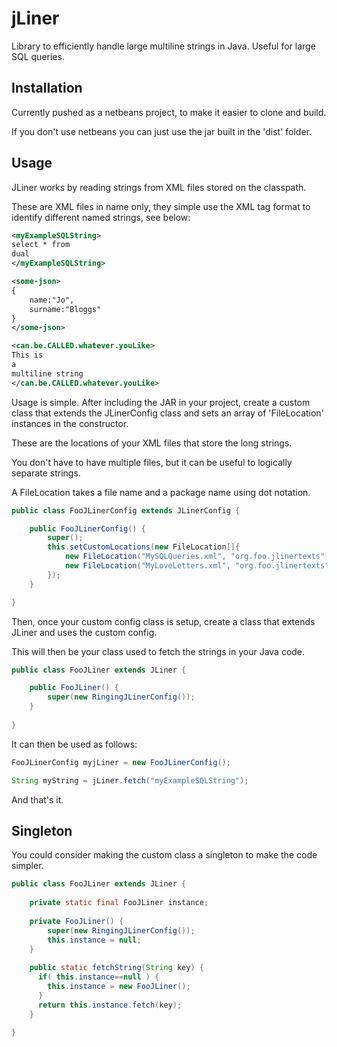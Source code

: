 # jLiner
Library to efficiently handle large multiline strings in Java. Useful for large SQL queries.

## Installation
Currently pushed as a netbeans project, to make it easier to clone and build.

If you don't use netbeans you can just use the jar built in the 'dist' folder.

## Usage

JLiner works by reading strings from XML files stored on the classpath. 

These are XML files in name only, they simple use the XML tag format to identify different named strings, see below:

```xml
<myExampleSQLString>
select * from 
dual
</myExampleSQLString>

<some-json>
{
    name:"Jo",
    surname:"Bloggs"
}
</some-json>

<can.be.CALLED.whatever.youLike>
This is
a
multiline string
</can.be.CALLED.whatever.youLike>
```

Usage is simple. After including the JAR in your project, 
create a custom class that extends the JLinerConfig class and sets an array of 'FileLocation' instances in the constructor.

These are the locations of your XML files that store the long strings. 

You don't have to have multiple files, but it can be useful to logically separate strings.

A FileLocation takes a file name and a package name using dot notation.

```java
public class FooJLinerConfig extends JLinerConfig {

    public FooJLinerConfig() {
        super();
        this.setCustomLocations(new FileLocation[]{
            new FileLocation("MySQLQueries.xml", "org.foo.jlinertexts"),
            new FileLocation("MyLoveLetters.xml", "org.foo.jlinertexts")
        });
    }

}
```

Then, once your custom config class is setup, create a class that extends JLiner and uses the custom config.

This will then be your class used to fetch the strings in your Java code.


```java
public class FooJLiner extends JLiner {

    public FooJLiner() {
        super(new RingingJLinerConfig());
    }
      
}
```

It can then be used as follows:

```java
FooJLinerConfig myjLiner = new FooJLinerConfig();

String myString = jLiner.fetch("myExampleSQLString");
```

And that's it.

## Singleton

You could consider making the custom class a singleton to make the code simpler.

```java
public class FooJLiner extends JLiner {
    
    private static final FooJLiner instance;
    
    private FooJLiner() {
        super(new RingingJLinerConfig());
        this.instance = null;
    }
    
    public static fetchString(String key) {
      if( this.instance==null ) {
        this.instance = new FooJLiner();
      }
      return this.instance.fetch(key);
    }
    
}
```
